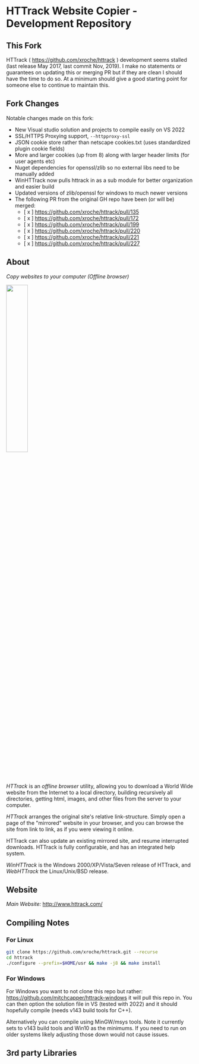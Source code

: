 # HTTrack Website Copier - Development Repository

## This Fork

HTTrack ( https://github.com/xroche/httrack ) development seems stalled (last release May 2017, last commit Nov, 2019).  I make no statements or guarantees on updating this or merging PR but if they are clean I should have the time to do so.  At a minimum should give a good starting point for someone else to continue to maintain this.

## Fork Changes

Notable changes made on this fork:

- New Visual studio solution and projects to compile easily on VS 2022
- SSL/HTTPS Proxying support,  `--httpproxy-ssl`
- JSON cookie store rather than netscape cookies.txt (uses standardized plugin cookie fields)
- More and larger cookies (up from 8) along with larger header limits (for user agents etc)
- Nuget dependencies for openssl/zlib so no external libs need to be manually added
- WinHTTrack now pulls httrack in as a sub module for better organization and easier build
- Updated versions of zlib/openssl for windows to much newer versions
- The following PR from the original GH repo have been (or will be) merged:
  - [ x ] https://github.com/xroche/httrack/pull/135
  - [ x ] https://github.com/xroche/httrack/pull/172
  - [ x ] https://github.com/xroche/httrack/pull/199
  - [ x ] https://github.com/xroche/httrack/pull/220
  - [ x ] https://github.com/xroche/httrack/pull/221
  - [ x ] https://github.com/xroche/httrack/pull/227

## About

_Copy websites to your computer (Offline browser)_

<img src="http://www.httrack.com/htsw/screenshot_w1.jpg" width="34%">

*HTTrack* is an _offline browser_ utility, allowing you to download a World Wide website from the Internet to a local directory, building recursively all directories, getting html, images, and other files from the server to your computer.

*HTTrack* arranges the original site's relative link-structure. Simply open a page of the "mirrored" website in your browser, and you can browse the site from link to link, as if you were viewing it online.

HTTrack can also update an existing mirrored site, and resume interrupted downloads. HTTrack is fully configurable, and has an integrated help system.

*WinHTTrack* is the Windows 2000/XP/Vista/Seven release of HTTrack, and *WebHTTrack* the Linux/Unix/BSD release. 

## Website

*Main Website:*
http://www.httrack.com/

## Compiling Notes

### For Linux

```sh
git clone https://github.com/xroche/httrack.git --recurse
cd httrack
./configure --prefix=$HOME/usr && make -j8 && make install
```

### For Windows

For Windows you want to not clone this repo but rather: https://github.com/mitchcapper/httrack-windows it will pull this repo in.  You can then option the solution file in VS (tested with 2022) and it should hopefully compile (needs v143 build tools for C++).  

Alternatively you can compile using MinGW/msys tools.  Note it currently sets to v143 build tools and Win10 as the minimums.  If you need to run on older systems likely adjusting those down would not cause issues.

## 3rd party Libraries